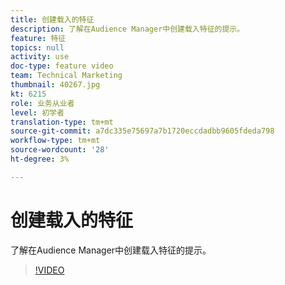 ```yaml
---
title: 创建载入的特征
description: 了解在Audience Manager中创建载入特征的提示。
feature: 特征
topics: null
activity: use
doc-type: feature video
team: Technical Marketing
thumbnail: 40267.jpg
kt: 6215
role: 业务从业者
level: 初学者
translation-type: tm+mt
source-git-commit: a7dc335e75697a7b1720eccdadbb9605fdeda798
workflow-type: tm+mt
source-wordcount: '28'
ht-degree: 3%

---
```



# 创建载入的特征

了解在Audience Manager中创建载入特征的提示。

>[!VIDEO](https://video.tv.adobe.com/v/40267/?quality=12&learn=on)
